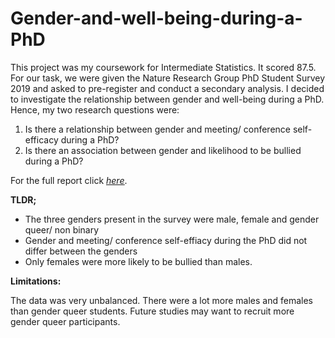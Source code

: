 
# Gender-and-well-being-during-a-PhD

This project was my coursework for Intermediate Statistics. It scored 87.5. For our task, we were given the Nature Research Group PhD Student Survey 2019 and asked to pre-register and conduct a secondary analysis. I decided to investigate the relationship between gender and well-being during a PhD. Hence, my two research questions were:

<ol>
<li>Is there a relationship between gender and meeting/ conference self-efficacy during a PhD?</li>
<li>Is there an association between gender and likelihood to be bullied during a PhD?</li>
</ol>


For the full report click <i><u>[here](https://rpubs.com/BenAY/gender-well-being-phd)</i></u>.

<b> TLDR; </b>
<ul>
<li>The three genders present in the survey were male, female and gender queer/ non binary</li>
<li>Gender and meeting/ conference self-effiacy during the PhD did not differ between the genders</li>
<li>Only females were more likely to be bullied than males.</li>
</ul>

<b>Limitations:</b>

The data was very unbalanced. There were a lot more males and females than gender queer students. Future studies may want to recruit more gender queer participants. 
  

